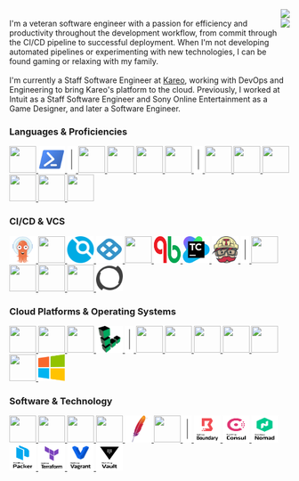 <a href="https://git.io/streak-stats">
  <img align="right" src="http://github-readme-streak-stats.herokuapp.com?user=jrmash"/>
</a>
<br/>
<a href="https://github.com/ryo-ma/github-profile-trophy">
  <img align="right" src="https://github-profile-trophy.vercel.app?username=jrmash&theme=flat&title=Commit,Issues,PullRequest,Repositories&column=4&margin-w=18&margin-h=5"/>
</a>
I'm a veteran software engineer with a passion for efficiency and productivity throughout the development workflow, from commit through the CI/CD pipeline to successful deployment. When I'm not developing automated pipelines or experimenting with new technologies, I can be found gaming or relaxing with my family.
<br/>
<br/>
I'm currently a Staff Software Engineer at <a href="https://kareo.com">Kareo</a>, working with DevOps and Engineering to bring Kareo's platform to the cloud. Previously, I worked at Intuit as a Staff Software Engineer and Sony Online Entertainment as a Game Designer, and later a Software Engineer.

### Languages & Proficiencies
<a href="https://en.wikipedia.org/wiki/Bash_(Unix_shell)">
  <img height="48px" width="48px" src="https://cdn.jsdelivr.net/gh/devicons/devicon/icons/bash/bash-original.svg"/>
</a>
<a href="https://docs.microsoft.com/en-us/powershell/">
  <img height="48px" width="48px" src="assets/microsoft/powershell/VerticalLogo_Color_5.0.png"/>
</a>
<a href="#" onclick="return false;">
  <img height="48px" width="16px" src="assets/misc/vertical-bar.png"/>
</a>
<a href="https://groovy-lang.org/">
  <img height="48px" width="48px" src="https://cdn.jsdelivr.net/gh/devicons/devicon/icons/groovy/groovy-original.svg"/>
</a>
<a href="https://perl.org/">
  <img height="48px" width="48px" src="https://cdn.jsdelivr.net/gh/devicons/devicon/icons/perl/perl-original.svg"/>
</a>
<a href="https://python.org/">
  <img height="48px" width="48px" src="https://cdn.jsdelivr.net/gh/devicons/devicon/icons/python/python-original.svg"/>
</a>
<a href="https://www.ruby-lang.org/">
  <img height="48px" width="48px" src="https://cdn.jsdelivr.net/gh/devicons/devicon/icons/ruby/ruby-plain.svg"/>
</a>
<a href="#" onclick="return false;">
  <img height="48px" width="16px" src="assets/misc/vertical-bar.png"/>
</a>
<a href="https://en.wikipedia.org/wiki/C_(programming_language)">
  <img height="48px" width="48px" src="https://cdn.jsdelivr.net/gh/devicons/devicon/icons/c/c-original.svg"/>
</a>
<a href="https://en.wikipedia.org/wiki/C++">
  <img height="48px" width="48px" src="https://cdn.jsdelivr.net/gh/devicons/devicon/icons/cplusplus/cplusplus-original.svg"/>
</a>
<a href="https://en.wikipedia.org/wiki/C_Sharp_(programming_language)">
  <img height="48px" width="48px" src="https://cdn.jsdelivr.net/gh/devicons/devicon/icons/csharp/csharp-original.svg"/>
</a>
<a href="https://golang.org/">
  <img height="48px" width="48px" src="https://cdn.jsdelivr.net/gh/devicons/devicon/icons/go/go-original-wordmark.svg"/>
</a>
<a href="https://java.com/">
  <img height="48px" width="48px" src="https://cdn.jsdelivr.net/gh/devicons/devicon/icons/java/java-original.svg"/>
</a>
<a href="https://kotlinlang.org/">
  <img height="48px" width="48px" src="https://cdn.jsdelivr.net/gh/devicons/devicon/icons/kotlin/kotlin-original.svg"/>
</a>

### CI/CD & VCS
<a href="https://argoproj.github.io/">
  <img height="48px" width="48px" src="assets/argoproj/VerticalLogo_Color.png"/>
</a>
<a href="https://circleci.com/">
  <img height="48px" width="48px" src="https://cdn.jsdelivr.net/gh/devicons/devicon/icons/circleci/circleci-plain.svg"/>
</a>
<a href="https://drone.io/">
  <img height="48px" width="48px" src="assets/harness/drone/VerticalLogo_Color.svg"/>
</a>
<a href="https://harness.io/">
  <img height="48px" width="48px" src="assets/harness/harness/VerticalLogo_Color.png"/>
</a>
<a href="https://www.jenkins.io/">
  <img height="48px" width="48px" src="https://cdn.jsdelivr.net/gh/devicons/devicon/icons/jenkins/jenkins-original.svg"/>
</a>
<a href="https://www.pmease.com/quickbuild/">
  <img height="48px" width="48px" src="assets/pmease/quickbuild/VerticalLogo_Color.svg"/>
</a>
<a href="https://www.jetbrains.com/teamcity/">
  <img height="48px" width="48px" src="assets/jetbrains/teamcity/VerticalLogo_Color.svg"/>
</a>
<a href="https://travis-ci.org/">
  <img height="48px" width="48px" src="assets/travis-ci/VerticalLogo_Color.png"/>
</a>
<a href="#" onclick="return false;">
  <img height="48px" width="16px" src="assets/misc/vertical-bar.png"/>
</a>
<a href="https://bitbucket.org/">
  <img height="48px" width="48px" src="https://cdn.jsdelivr.net/gh/devicons/devicon/icons/bitbucket/bitbucket-original.svg"/>
</a>
<a href="https://git-scm.com/">
  <img height="48px" width="48px" src="https://cdn.jsdelivr.net/gh/devicons/devicon/icons/git/git-original.svg"/>
</a>
<a href="https://github.com/">
  <img height="48px" width="48px" src="https://cdn.jsdelivr.net/gh/devicons/devicon/icons/github/github-original.svg"/>
</a>
<a href="https://gitlab.com/">
  <img height="48px" width="48px" src="https://cdn.jsdelivr.net/gh/devicons/devicon/icons/gitlab/gitlab-original.svg"/>
</a>
<a href="https://perforce.com/">
  <img height="48px" width="48px" src="assets/perforce/VerticalLogo.svg"/>
</a>

### Cloud Platforms & Operating Systems
<a href="https://azure.microsoft.com/en-us/">
  <img height="48px" width="48px" src="https://cdn.jsdelivr.net/gh/devicons/devicon/icons/azure/azure-original.svg"/>
</a>
<a href="https://cloud.google.com/">
  <img height="48px" width="48px" src="https://cdn.jsdelivr.net/gh/devicons/devicon/icons/googlecloud/googlecloud-original.svg"/>
</a>
<a href="https://www.digitalocean.com/">
  <img height="48px" width="48px" src="https://cdn.jsdelivr.net/gh/devicons/devicon/icons/digitalocean/digitalocean-original.svg"/>
</a>
<a href="https://www.linode.com/">
  <img height="48px" width="48px" src="assets/linode/VerticalLogo_Color.svg"/>
</a>
<a href="#" onclick="return false;">
  <img height="48px" width="16px" src="assets/misc/vertical-bar.png"/>
</a>
<a href="https://apple.com/macos/">
  <img height="48px" width="48px" src="https://cdn.jsdelivr.net/gh/devicons/devicon/icons/apple/apple-original.svg"/>
</a>
<a href="https://centos.org/">
  <img height="48px" width="48px" src="https://cdn.jsdelivr.net/gh/devicons/devicon/icons/centos/centos-original.svg"/>
</a>
<a href="https://debian.org/">
  <img height="48px" width="48px" src="https://cdn.jsdelivr.net/gh/devicons/devicon/icons/debian/debian-original.svg"/>
</a>
<a href="https://raspberrypi.org/">
  <img height="48px" width="48px" src="https://cdn.jsdelivr.net/gh/devicons/devicon/icons/raspberrypi/raspberrypi-original.svg"/>
</a>
<a href="https://redhat.com/">
  <img height="48px" width="48px" src="https://cdn.jsdelivr.net/gh/devicons/devicon/icons/redhat/redhat-original.svg"/>
</a>
<a href="https://ubuntu.com/">
  <img height="48px" width="48px" src="https://cdn.jsdelivr.net/gh/devicons/devicon/icons/ubuntu/ubuntu-plain.svg"/>
</a>
<a href="https://www.microsoft.com/en-us/windows/">
  <img height="48px" width="48px" src="assets/microsoft/windows/VerticalLogo_Color.svg"/>
</a>

### Software & Technology
<a href="https://www.docker.com/">
  <img height="48px" width="48px" src="https://cdn.jsdelivr.net/gh/devicons/devicon/icons/docker/docker-original.svg"/>
</a>
<a href="https://gradle.org/">
  <img height="48px" width="48px" src="https://cdn.jsdelivr.net/gh/devicons/devicon/icons/gradle/gradle-plain.svg"/>
</a>
<a href="https://jetbrains.com/idea/">
  <img height="48px" width="48px" src="https://cdn.jsdelivr.net/gh/devicons/devicon/icons/intellij/intellij-original.svg"/>
</a>
<a href="https://kubernetes.io/">
  <img height="48px" width="48px" src="https://cdn.jsdelivr.net/gh/devicons/devicon/icons/kubernetes/kubernetes-plain.svg"/>
</a>
<a href="https://maven.apache.org/">
  <img height="48px" width="48px" src="https://raw.githubusercontent.com/github/explore/80688e429a7d4ef2fca1e82350fe8e3517d3494d/topics/maven/maven.png"/>
</a>
<a href="https://code.visualstudio.com/">
  <img height="48px" width="48px" src="https://cdn.jsdelivr.net/gh/devicons/devicon/icons/vscode/vscode-original.svg"/>
</a>
<a href="#" onclick="return false;">
  <img height="48px" width="16px" src="assets/misc/vertical-bar.png"/>
</a>
<a href="https://www.boundaryproject.io/">
  <img height="48px" width="48px" src="assets/hashicorp/boundary/VerticalLogo_Color.svg"/>
</a>
<a href="https://www.hashicorp.com/products/consul/">
  <img height="48px" width="48px" src="assets/hashicorp/consul/VerticalLogo_Color.svg"/>
</a>
<a href="https://www.hashicorp.com/products/nomad/">
  <img height="48px" width="48px" src="assets/hashicorp/nomad/VerticalLogo_Color.svg"/>
</a>
<a href="https://www.packer.io/">
  <img height="48px" width="48px" src="assets/hashicorp/packer/VerticalLogo_Color.svg"/>
</a>
<a href="https://www.hashicorp.com/products/terraform/">
  <img height="48px" width="48px" src="assets/hashicorp/terraform/VerticalLogo_Color.svg"/>
</a>
<a href="https://www.vagrantup.com/">
  <img height="48px" width="48px" src="assets/hashicorp/vagrant/VerticalLogo_Color.svg"/>
</a>
<a href="https://www.hashicorp.com/products/vault/">
  <img height="48px" width="48px" src="assets/hashicorp/vault/VerticalLogo_Color.svg"/>
</a>
